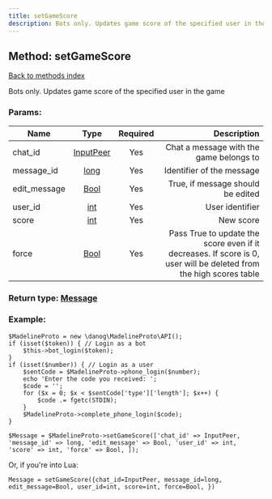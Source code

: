 ```yaml
---
title: setGameScore
description: Bots only. Updates game score of the specified user in the game
---
```

## Method: setGameScore  
[Back to methods index](index.md)


Bots only. Updates game score of the specified user in the game

### Params:

| Name     |    Type       | Required | Description |
|----------|:-------------:|:--------:|------------:|
|chat\_id|[InputPeer](../types/InputPeer.md) | Yes|Chat a message with the game belongs to|
|message\_id|[long](../types/long.md) | Yes|Identifier of the message|
|edit\_message|[Bool](../types/Bool.md) | Yes|True, if message should be edited|
|user\_id|[int](../types/int.md) | Yes|User identifier|
|score|[int](../types/int.md) | Yes|New score|
|force|[Bool](../types/Bool.md) | Yes|Pass True to update the score even if it decreases. If score is 0, user will be deleted from the high scores table|


### Return type: [Message](../types/Message.md)

### Example:


```
$MadelineProto = new \danog\MadelineProto\API();
if (isset($token)) { // Login as a bot
    $this->bot_login($token);
}
if (isset($number)) { // Login as a user
    $sentCode = $MadelineProto->phone_login($number);
    echo 'Enter the code you received: ';
    $code = '';
    for ($x = 0; $x < $sentCode['type']['length']; $x++) {
        $code .= fgetc(STDIN);
    }
    $MadelineProto->complete_phone_login($code);
}

$Message = $MadelineProto->setGameScore(['chat_id' => InputPeer, 'message_id' => long, 'edit_message' => Bool, 'user_id' => int, 'score' => int, 'force' => Bool, ]);
```

Or, if you're into Lua:

```
Message = setGameScore({chat_id=InputPeer, message_id=long, edit_message=Bool, user_id=int, score=int, force=Bool, })
```

